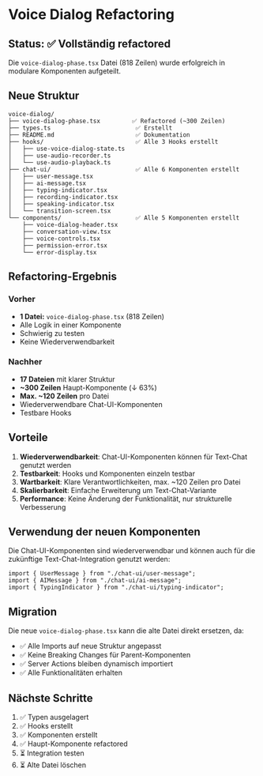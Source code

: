 # Voice Dialog Refactoring

## Status: ✅ Vollständig refactored

Die `voice-dialog-phase.tsx` Datei (818 Zeilen) wurde erfolgreich in modulare Komponenten aufgeteilt.

## Neue Struktur

```
voice-dialog/
├── voice-dialog-phase.tsx         ✅ Refactored (~300 Zeilen)
├── types.ts                        ✅ Erstellt
├── README.md                       ✅ Dokumentation
├── hooks/                          ✅ Alle 3 Hooks erstellt
│   ├── use-voice-dialog-state.ts
│   ├── use-audio-recorder.ts
│   └── use-audio-playback.ts
├── chat-ui/                        ✅ Alle 6 Komponenten erstellt
│   ├── user-message.tsx
│   ├── ai-message.tsx
│   ├── typing-indicator.tsx
│   ├── recording-indicator.tsx
│   ├── speaking-indicator.tsx
│   └── transition-screen.tsx
└── components/                     ✅ Alle 5 Komponenten erstellt
    ├── voice-dialog-header.tsx
    ├── conversation-view.tsx
    ├── voice-controls.tsx
    ├── permission-error.tsx
    └── error-display.tsx
```

## Refactoring-Ergebnis

### Vorher

- **1 Datei:** `voice-dialog-phase.tsx` (818 Zeilen)
- Alle Logik in einer Komponente
- Schwierig zu testen
- Keine Wiederverwendbarkeit

### Nachher

- **17 Dateien** mit klarer Struktur
- **~300 Zeilen** Haupt-Komponente (↓ 63%)
- **Max. ~120 Zeilen** pro Datei
- Wiederverwendbare Chat-UI-Komponenten
- Testbare Hooks

## Vorteile

1. **Wiederverwendbarkeit**: Chat-UI-Komponenten können für Text-Chat genutzt werden
2. **Testbarkeit**: Hooks und Komponenten einzeln testbar
3. **Wartbarkeit**: Klare Verantwortlichkeiten, max. ~120 Zeilen pro Datei
4. **Skalierbarkeit**: Einfache Erweiterung um Text-Chat-Variante
5. **Performance**: Keine Änderung der Funktionalität, nur strukturelle Verbesserung

## Verwendung der neuen Komponenten

Die Chat-UI-Komponenten sind wiederverwendbar und können auch für die zukünftige Text-Chat-Integration genutzt werden:

```tsx
import { UserMessage } from "./chat-ui/user-message";
import { AIMessage } from "./chat-ui/ai-message";
import { TypingIndicator } from "./chat-ui/typing-indicator";
```

## Migration

Die neue `voice-dialog-phase.tsx` kann die alte Datei direkt ersetzen, da:

- ✅ Alle Imports auf neue Struktur angepasst
- ✅ Keine Breaking Changes für Parent-Komponenten
- ✅ Server Actions bleiben dynamisch importiert
- ✅ Alle Funktionalitäten erhalten

## Nächste Schritte

1. ✅ Typen ausgelagert
2. ✅ Hooks erstellt
3. ✅ Komponenten erstellt
4. ✅ Haupt-Komponente refactored
5. ⏳ Integration testen
6. ⏳ Alte Datei löschen
